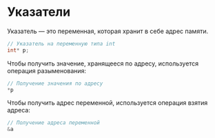 ﻿# Указатели

Указатель — это переменная, которая хранит в себе адрес памяти.

```c
// Указатель на переменную типа int
int* p;
```

Чтобы получить значение, хранящееся по адресу, используется операция разыменования:

```c
// Получение значения по адресу
*p
```

Чтобы получить адрес переменной, используется операция взятия адреса:

```c
// Получение адреса переменной
&a
```